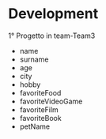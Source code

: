 # Development
1° Progetto in team-Team3

- name
- surname
- age
- city
- hobby
- favoriteFood
- favoriteVideoGame
- favoriteFilm
- favoriteBook
- petName